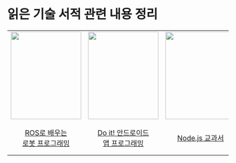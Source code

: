 # 읽은 기술 서적 관련 내용 정리
||||||
|:---:|:---:|:---:|:---:|:---:|
|<img src="https://user-images.githubusercontent.com/87363461/188297802-a5194e29-27c6-430d-8520-24957e6eb35b.JPG" width="160" height="200">|<img src="https://user-images.githubusercontent.com/87363461/188886444-53e65a85-cb42-48f0-8cd3-09b669059eea.JPG" width="160" height="200">|<img src="https://user-images.githubusercontent.com/87363461/188312633-fa972fea-d3fd-4655-b5bb-52a8f6d8d1d5.JPG" width="160" height="200">|<img src="https://user-images.githubusercontent.com/87363461/200107543-01dbbad4-ad93-464c-8aec-ccf2d37ddf25.JPG" width="160" height="200">
|[ROS로 배우는<br>로봇 프로그래밍](https://github.com/JeHeeYu/Book-Reviews/tree/main/ROS%EB%A1%9C%20%EB%B0%B0%EC%9A%B0%EB%8A%94%20%EB%A1%9C%EB%B4%87%20%ED%94%84%EB%A1%9C%EA%B7%B8%EB%9E%98%EB%B0%8D)|[Do it! 안드로이드<br> 앱 프로그래밍](https://github.com/JeHeeYu/Book-Reviews/tree/main/Do%20it!%20%EA%B9%A1%EC%83%98%EC%9D%98%20%EC%95%88%EB%93%9C%EB%A1%9C%EC%9D%B4%EB%93%9C%20%EC%95%B1%20%ED%94%84%EB%A1%9C%EA%B7%B8%EB%9E%98%EB%B0%8D%20with%20%EC%BD%94%ED%8B%80%EB%A6%B0)|[Node.js 교과서](https://github.com/JeHeeYu/Book-Reviews/tree/main/Node.js%20%EA%B5%90%EA%B3%BC%EC%84%9C)|[이것이<br>자료구조+알고리즘이다<br>with C 언어](https://github.com/JeHeeYu/Book-Reviews/tree/main/%EC%9D%B4%EA%B2%83%EC%9D%B4%20%EC%9E%90%EB%A3%8C%EA%B5%AC%EC%A1%B0%2B%EC%95%8C%EA%B3%A0%EB%A6%AC%EC%A6%98%EC%9D%B4%EB%8B%A4%20with%20C%20%EC%96%B8%EC%96%B4)

<br>
<br>
